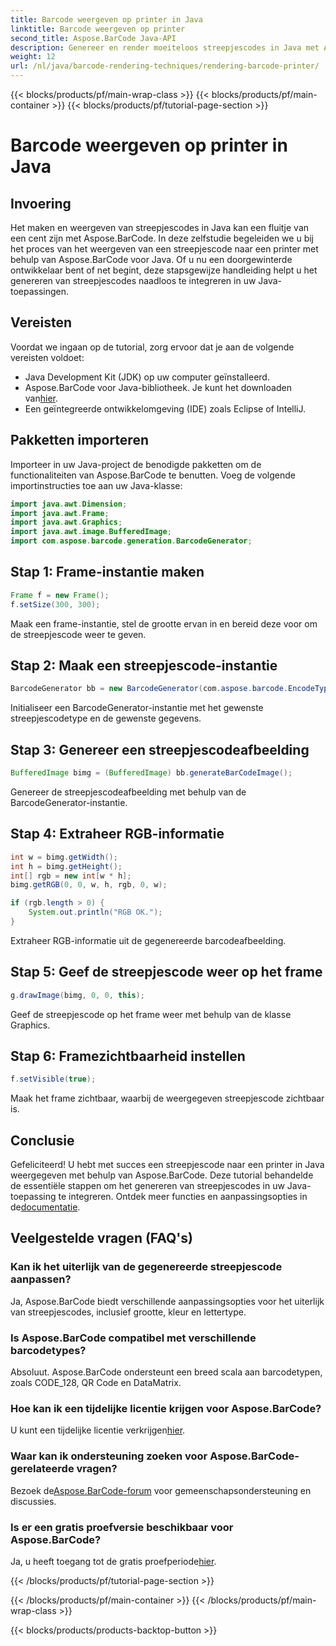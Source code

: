 ```yaml
---
title: Barcode weergeven op printer in Java
linktitle: Barcode weergeven op printer
second_title: Aspose.BarCode Java-API
description: Genereer en render moeiteloos streepjescodes in Java met Aspose.BarCode. Volg onze stapsgewijze handleiding voor een naadloze integratie.
weight: 12
url: /nl/java/barcode-rendering-techniques/rendering-barcode-printer/
---
```


{{< blocks/products/pf/main-wrap-class >}}
{{< blocks/products/pf/main-container >}}
{{< blocks/products/pf/tutorial-page-section >}}

# Barcode weergeven op printer in Java


## Invoering

Het maken en weergeven van streepjescodes in Java kan een fluitje van een cent zijn met Aspose.BarCode. In deze zelfstudie begeleiden we u bij het proces van het weergeven van een streepjescode naar een printer met behulp van Aspose.BarCode voor Java. Of u nu een doorgewinterde ontwikkelaar bent of net begint, deze stapsgewijze handleiding helpt u het genereren van streepjescodes naadloos te integreren in uw Java-toepassingen.

## Vereisten

Voordat we ingaan op de tutorial, zorg ervoor dat je aan de volgende vereisten voldoet:

- Java Development Kit (JDK) op uw computer geïnstalleerd.
-  Aspose.BarCode voor Java-bibliotheek. Je kunt het downloaden van[hier](https://releases.aspose.com/barcode/java/).
- Een geïntegreerde ontwikkelomgeving (IDE) zoals Eclipse of IntelliJ.

## Pakketten importeren

Importeer in uw Java-project de benodigde pakketten om de functionaliteiten van Aspose.BarCode te benutten. Voeg de volgende importinstructies toe aan uw Java-klasse:

```java
import java.awt.Dimension;
import java.awt.Frame;
import java.awt.Graphics;
import java.awt.image.BufferedImage;
import com.aspose.barcode.generation.BarcodeGenerator;
```

## Stap 1: Frame-instantie maken

```java
Frame f = new Frame();
f.setSize(300, 300);
```

Maak een frame-instantie, stel de grootte ervan in en bereid deze voor om de streepjescode weer te geven.

## Stap 2: Maak een streepjescode-instantie

```java
BarcodeGenerator bb = new BarcodeGenerator(com.aspose.barcode.EncodeTypes.CODE_128, "1234567");
```

Initialiseer een BarcodeGenerator-instantie met het gewenste streepjescodetype en de gewenste gegevens.

## Stap 3: Genereer een streepjescodeafbeelding

```java
BufferedImage bimg = (BufferedImage) bb.generateBarCodeImage();
```

Genereer de streepjescodeafbeelding met behulp van de BarcodeGenerator-instantie.

## Stap 4: Extraheer RGB-informatie

```java
int w = bimg.getWidth();
int h = bimg.getHeight();
int[] rgb = new int[w * h];
bimg.getRGB(0, 0, w, h, rgb, 0, w);

if (rgb.length > 0) {
    System.out.println("RGB OK.");
}
```

Extraheer RGB-informatie uit de gegenereerde barcodeafbeelding.

## Stap 5: Geef de streepjescode weer op het frame

```java
g.drawImage(bimg, 0, 0, this);
```

Geef de streepjescode op het frame weer met behulp van de klasse Graphics.

## Stap 6: Framezichtbaarheid instellen

```java
f.setVisible(true);
```

Maak het frame zichtbaar, waarbij de weergegeven streepjescode zichtbaar is.

## Conclusie

 Gefeliciteerd! U hebt met succes een streepjescode naar een printer in Java weergegeven met behulp van Aspose.BarCode. Deze tutorial behandelde de essentiële stappen om het genereren van streepjescodes in uw Java-toepassing te integreren. Ontdek meer functies en aanpassingsopties in de[documentatie](https://reference.aspose.com/barcode/java/).

## Veelgestelde vragen (FAQ's)

### Kan ik het uiterlijk van de gegenereerde streepjescode aanpassen?
Ja, Aspose.BarCode biedt verschillende aanpassingsopties voor het uiterlijk van streepjescodes, inclusief grootte, kleur en lettertype.

### Is Aspose.BarCode compatibel met verschillende barcodetypes?
Absoluut. Aspose.BarCode ondersteunt een breed scala aan barcodetypen, zoals CODE_128, QR Code en DataMatrix.

### Hoe kan ik een tijdelijke licentie krijgen voor Aspose.BarCode?
 U kunt een tijdelijke licentie verkrijgen[hier](https://purchase.aspose.com/temporary-license/).

### Waar kan ik ondersteuning zoeken voor Aspose.BarCode-gerelateerde vragen?
 Bezoek de[Aspose.BarCode-forum](https://forum.aspose.com/c/barcode/13) voor gemeenschapsondersteuning en discussies.

### Is er een gratis proefversie beschikbaar voor Aspose.BarCode?
 Ja, u heeft toegang tot de gratis proefperiode[hier](https://releases.aspose.com/).


{{< /blocks/products/pf/tutorial-page-section >}}

{{< /blocks/products/pf/main-container >}}
{{< /blocks/products/pf/main-wrap-class >}}

{{< blocks/products/products-backtop-button >}}
